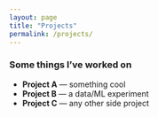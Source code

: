 ```yaml
---
layout: page
title: "Projects"
permalink: /projects/
---
```


### Some things I’ve worked on
- **Project A** — something cool  
- **Project B** — a data/ML experiment  
- **Project C** — any other side project

